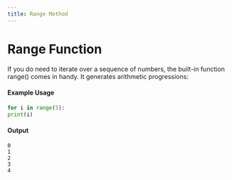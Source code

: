 ```yaml
---
title: Range Method
---
```

# Range Function
If you do need to iterate over a sequence of numbers, the built-in function range() comes in handy. It generates arithmetic progressions:

#### Example Usage
 ```py
for i in range(5):
 print(i)
 ```
 
 #### Output
 ```
0
1
2
3
4
 ```
